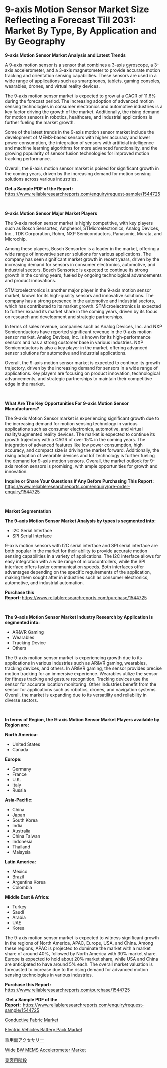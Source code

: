 <p><h1>9-axis Motion Sensor Market Size Reflecting a Forecast Till 2031: Market By Type, By Application and By Geography</h1></p><p><strong>9-axis Motion Sensor Market Analysis and Latest Trends</strong></p>
<p><p>A 9-axis motion sensor is a sensor that combines a 3-axis gyroscope, a 3-axis accelerometer, and a 3-axis magnetometer to provide accurate motion tracking and orientation sensing capabilities. These sensors are used in a wide range of applications such as smartphones, tablets, gaming consoles, wearables, drones, and virtual reality devices.</p><p>The 9-axis motion sensor market is expected to grow at a CAGR of 11.6% during the forecast period. The increasing adoption of advanced motion sensing technologies in consumer electronics and automotive industries is a key factor driving the growth of the market. Additionally, the rising demand for motion sensors in robotics, healthcare, and industrial applications is further fueling the market growth.</p><p>Some of the latest trends in the 9-axis motion sensor market include the development of MEMS-based sensors with higher accuracy and lower power consumption, the integration of sensors with artificial intelligence and machine learning algorithms for more advanced functionality, and the growing popularity of sensor fusion technologies for improved motion tracking performance.</p><p>Overall, the 9-axis motion sensor market is poised for significant growth in the coming years, driven by the increasing demand for motion sensing solutions across various industries.</p></p>
<p><strong>Get a Sample PDF of the Report:&nbsp;</strong> <a href="https://www.reliableresearchreports.com/enquiry/request-sample/1544725">https://www.reliableresearchreports.com/enquiry/request-sample/1544725</a></p>
<p>&nbsp;</p>
<p><strong>9-axis Motion Sensor Major Market Players</strong></p>
<p><p>The 9-axis motion sensor market is highly competitive, with key players such as Bosch Sensortec, Amphenol, STMicroelectronics, Analog Devices, Inc., TDK Corporation, Rohm, NXP Semiconductors, Panasonic, Murata, and Microchip. </p><p>Among these players, Bosch Sensortec is a leader in the market, offering a wide range of innovative sensor solutions for various applications. The company has seen significant market growth in recent years, driven by the increasing demand for sensors in consumer electronics, automotive, and industrial sectors. Bosch Sensortec is expected to continue its strong growth in the coming years, fueled by ongoing technological advancements and product innovations.</p><p>STMicroelectronics is another major player in the 9-axis motion sensor market, known for its high-quality sensors and innovative solutions. The company has a strong presence in the automotive and industrial sectors, which has contributed to its market growth. STMicroelectronics is expected to further expand its market share in the coming years, driven by its focus on research and development and strategic partnerships.</p><p>In terms of sales revenue, companies such as Analog Devices, Inc. and NXP Semiconductors have reported significant revenue in the 9-axis motion sensor market. Analog Devices, Inc. is known for its high-performance sensors and has a strong customer base in various industries. NXP Semiconductors is also a key player in the market, offering advanced sensor solutions for automotive and industrial applications.</p><p>Overall, the 9-axis motion sensor market is expected to continue its growth trajectory, driven by the increasing demand for sensors in a wide range of applications. Key players are focusing on product innovation, technological advancements, and strategic partnerships to maintain their competitive edge in the market.</p></p>
<p>&nbsp;</p>
<p><strong>What Are The Key Opportunities For 9-axis Motion Sensor Manufacturers?</strong></p>
<p><p>The 9-axis Motion Sensor market is experiencing significant growth due to the increasing demand for motion sensing technology in various applications such as consumer electronics, automotive, and virtual reality/augmented reality devices. The market is expected to continue its growth trajectory with a CAGR of over 15% in the coming years. The integration of advanced features like low power consumption, high accuracy, and compact size is driving the market forward. Additionally, the rising adoption of wearable devices and IoT technology is further fueling the demand for 9-axis motion sensors. Overall, the market outlook for 9-axis motion sensors is promising, with ample opportunities for growth and innovation.</p></p>
<p><strong>Inquire or Share Your Questions If Any Before Purchasing This Report:</strong> <a href="https://www.reliableresearchreports.com/enquiry/pre-order-enquiry/1544725">https://www.reliableresearchreports.com/enquiry/pre-order-enquiry/1544725</a></p>
<p>&nbsp;</p>
<p><strong>Market Segmentation</strong></p>
<p><strong>The 9-axis Motion Sensor Market Analysis by types is segmented into:</strong></p>
<p><ul><li>I2C Serial Interface</li><li>SPI Serial Interface</li></ul></p>
<p><p>9-axis motion sensors with I2C serial interface and SPI serial interface are both popular in the market for their ability to provide accurate motion sensing capabilities in a variety of applications. The I2C interface allows for easy integration with a wide range of microcontrollers, while the SPI interface offers faster communication speeds. Both interfaces offer advantages depending on the specific requirements of the application, making them sought after in industries such as consumer electronics, automotive, and industrial automation.</p></p>
<p><strong>Purchase this Report:&nbsp;</strong><a href="https://www.reliableresearchreports.com/purchase/1544725">https://www.reliableresearchreports.com/purchase/1544725</a></p>
<p>&nbsp;</p>
<p><strong>The 9-axis Motion Sensor Market Industry Research by Application is segmented into:</strong></p>
<p><ul><li>AR&VR Gaming</li><li>Wearables</li><li>Tracking Device</li><li>Others</li></ul></p>
<p><p>The 9-axis motion sensor market is experiencing growth due to its applications in various industries such as AR&VR gaming, wearables, tracking devices, and others. In AR&VR gaming, the sensor provides precise motion tracking for an immersive experience. Wearables utilize the sensor for fitness tracking and gesture recognition. Tracking devices use the sensor for accurate location monitoring. Other industries benefit from the sensor for applications such as robotics, drones, and navigation systems. Overall, the market is expanding due to its versatility and reliability in diverse sectors.</p></p>
<p>&nbsp;</p>
<p><strong>In terms of Region, the 9-axis Motion Sensor Market Players available by Region are:</strong></p>
<p>
    <p> <strong> North America: </strong>
        <ul>
            <li>United States</li>
            <li>Canada</li>
        </ul>
        </p> 
    <p> <strong> Europe: </strong>
        <ul>
            <li>Germany</li>
            <li>France</li>
            <li>U.K.</li>
            <li>Italy</li>
            <li>Russia</li>
        </ul>
        </p> 
    <p> <strong> Asia-Pacific: </strong>
        <ul>
            <li>China</li>
            <li>Japan</li>
            <li>South Korea</li>
            <li>India</li>
            <li>Australia</li>
            <li>China Taiwan</li>
            <li>Indonesia</li>
            <li>Thailand</li>
            <li>Malaysia</li>
        </ul>
        </p> 
    <p> <strong> Latin America: </strong>
        <ul>
            <li>Mexico</li>
            <li>Brazil</li>
            <li>Argentina Korea</li>
            <li>Colombia</li>
        </ul>
        </p> 
    <p> <strong> Middle East & Africa: </strong>
        <ul>
            <li>Turkey</li>
            <li>Saudi</li>
            <li>Arabia</li>
            <li>UAE</li>
            <li>Korea</li>
        </ul>
    </p>
    </p>
<p><p>The 9-axis motion sensor market is expected to witness significant growth in the regions of North America, APAC, Europe, USA, and China. Among these regions, APAC is projected to dominate the market with a market share of around 40%, followed by North America with 30% market share. Europe is expected to hold about 20% market share, while USA and China are anticipated to have around 5% each. The overall market valuation is forecasted to increase due to the rising demand for advanced motion sensing technologies in various industries.</p></p>
<p><strong>Purchase this Report: </strong><a href="https://www.reliableresearchreports.com/purchase/1544725">https://www.reliableresearchreports.com/purchase/1544725</a></p>
<p>&nbsp;<strong>Get a Sample PDF of the Report:&nbsp;&nbsp;</strong><a href="https://www.reliableresearchreports.com/enquiry/request-sample/1544725">https://www.reliableresearchreports.com/enquiry/request-sample/1544725</a></p>
<p><strong></strong></p>
<p><p><a href="https://automatic-knee-4c7.notion.site/Conductive-Fabric-Market-Size-Share-Trends-Analysis-Report-By-Application-Regional-Outlook-Comp-8ac94ef824a743cb82fc3f699a6c198c">Conductive Fabric Market</a></p><p><a href="https://issuu.com/reportprime-2/docs/electric-vehicles-battery-pack-market-size-2030.pp">Electric Vehicles Battery Pack Market</a></p><p><a href="https://github.com/jkjreqjscoxx7/Market-Research-Report-List-1/blob/main/267554312959.md">乗用車アクセサリー</a></p><p><a href="https://github.com/brenzgnarento/Market-Research-Report-List-1/blob/main/wide-bw-mems-accelerometer-market.md">Wide BW MEMS Accelerometer Market</a></p><p><a href="https://github.com/hilmi-2a/Market-Research-Report-List-1/blob/main/390936312960.md">乗客用階段</a></p></p>
